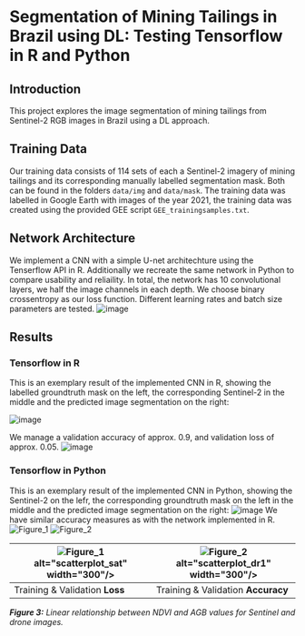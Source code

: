 # Segmentation of Mining Tailings in Brazil using DL: Testing Tensorflow in R and Python

## Introduction
This project explores the image segmentation of mining tailings from Sentinel-2 RGB images in Brazil using a DL approach. 

## Training Data
Our training data consists of 114 sets of each a Sentinel-2 imagery of mining tailings and its corresponding manually labelled segmentation mask. Both can be found in the folders `data/img` and `data/mask`. The training data was labelled in Google Earth with images of the year 2021, the training data was created using the provided GEE script `GEE_trainingsamples.txt`.

## Network Architecture
We implement a CNN with a simple U-net architechture using the Tenserflow API in R. Additionally we recreate the same network in Python to compare usability and reliaility. In total, the network has 10 convolutional layers, we half the image channels in each depth. We choose binary crossentropy as our loss function. Different learning rates and batch size parameters are tested.
![image](https://github.com/IsasGithub/tailings_seg/assets/116874799/ddcaa1cb-099e-4337-b815-670bb21d8cf7)

## Results
### Tensorflow in R
This is an exemplary result of the implemented CNN in R, showing the labelled groundtruth mask on the left, the corresponding Sentinel-2 in the middle and the predicted image segmentation on the right:

![image](https://github.com/IsasGithub/tailings_seg/assets/116874799/61203401-1569-4567-b1f8-b65bc255aad7)

We manage a validation accuracy of approx. 0.9, and validation loss of approx. 0.05.
![image](https://github.com/IsasGithub/tailings_seg/assets/116874799/c289673f-b500-45d5-b983-58981775774c)

### Tensorflow in Python
This is an exemplary result of the implemented CNN in Python, showing the Sentinel-2 on the lefr, the corresponding groundtruth mask on the left in the middle and the predicted image segmentation on the right:
![image](https://github.com/IsasGithub/tailings_seg/assets/116874799/10aea9be-8358-4474-9374-80a2d06cb417)
We have similar accuracy measures as with the network implemented in R.
![Figure_1](https://github.com/IsasGithub/tailings_seg/assets/116874799/00fbadb2-acac-43af-8b3a-ba31f2a05bfe)
![Figure_2](https://github.com/IsasGithub/tailings_seg/assets/116874799/68ca701f-c512-4eb2-9a89-cee85e4a576a)

| ![Figure_1](https://github.com/IsasGithub/tailings_seg/assets/116874799/00fbadb2-acac-43af-8b3a-ba31f2a05bfe) alt="scatterplot_sat" width="300"/> | ![Figure_2](https://github.com/IsasGithub/tailings_seg/assets/116874799/68ca701f-c512-4eb2-9a89-cee85e4a576a) alt="scatterplot_dr1" width="300"/> |
| -- | --- |
| Training & Validation **Loss** | Training & Validation **Accuracy** |

***Figure 3:** Linear relationship between NDVI and AGB values for Sentinel and drone images.* 
